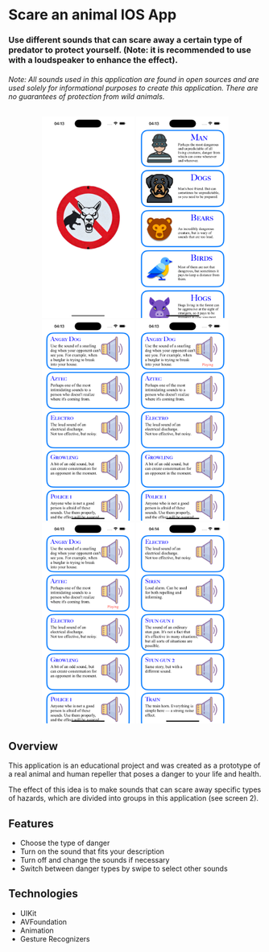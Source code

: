 # Scare an animal IOS App

### Use different sounds that can scare away a certain type of predator to protect yourself. (Note: it is recommended to use with a loudspeaker to enhance the effect).

###### Note: All sounds used in this application are found in open sources and are used solely for informational purposes to create this application. There are no guarantees of protection from wild animals.

<div align="center">
  <img src="./Examples/1.png" height="400">
  <img src="./Examples/2.png" height="400">
  <br>
  <img src="./Examples/3.png" height="400">
  <img src="./Examples/4.png" height="400">
  <br>
  <img src="./Examples/5.png" height="400">
  <img src="./Examples/6.png" height="400">
</div>

## Overview
This application is an educational project and was created as a prototype of a real animal and human repeller that poses a danger to your life and health.

The effect of this idea is to make sounds that can scare away specific types of hazards, which are divided into groups in this application (see screen 2).


## Features
 * Choose the type of danger
 * Turn on the sound that fits your description
 * Turn off and change the sounds if necessary
 * Switch between danger types by swipe to select other sounds

## Technologies
 * UIKit
 * AVFoundation
 * Animation
 * Gesture Recognizers
